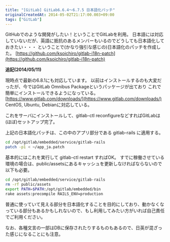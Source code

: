 ```yaml
---
title: "[GitLab] GitLab6.6.4〜6.7.5 日本語化パッチ"
originalCreatedAt: 2014-05-02T21:17:00.003+09:00
tags: ["GitLab"]
---
```

GitHubでのような開発がしたい！ということでGitLabを利用。
日本語には対応していないだが、英語に抵抗のあるメンバーもいるのでどうしても日本語化しておきたい・・・
ということで(かなり強引な感じの)日本語化のパッチを作成した。
[https://github.com/ksoichiro/gitlab-i18n-patch](https://github.com/ksoichiro/gitlab-i18n-patch)
<!--more-->
**追記(2014/05/11)**

現時点で最新の6.8.1にも対応しています。
以前はインストールするのも大変だったが、今ではGitLab Omnibus Packageというパッケージが出ており
これで簡単にインストールできるようになっている。
[https://www.gitlab.com/downloads/](https://www.gitlab.com/downloads/)
CentOS, Ubuntu, Debianに対応している。

これをサーバにインストールして、gitlab-ctl reconfigureなどすればGitLabは(ほぼ)セットアップ完了。

上記の日本語化パッチは、この中のアプリ部分である gitlab-rails に適用する。

```sh
cd /opt/gitlab/embedded/service/gitlab-rails
patch -p1 < ~/app_ja.patch
```

基本的にはこれを実行して gitlab-ctl restart すればOK。
すでに稼働させている環境の場合は、public/assetsにあるキャッシュを更新しなければならないので以下も必要。

```sh
cd /opt/gitlab/embedded/service/gitlab-rails
rm -rf public/assets
export PATH=$PATH:/opt/gitlab/embedded/bin
rake assets:precompile RAILS_ENV=production
```

普通に使っていて見える部分を日本語化することを目的にしており、動かなくなっている部分もあるかもしれないので、もし利用してみたい方がいれば自己責任でご利用ください。

なお、各種文言の一部はDBに保存されたりするものもあるので、日英が混ざった感じになることにも注意。
